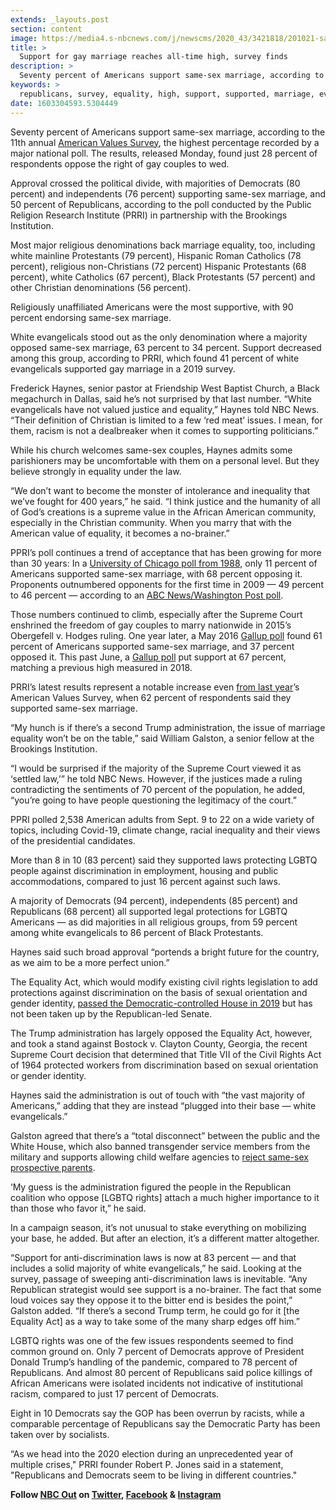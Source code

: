 ```yaml
--- 
extends: _layouts.post 
section: content 
image: https://media4.s-nbcnews.com/j/newscms/2020_43/3421818/201021-samesex-marriage-al-1140_6f27d6523769ff6511ca81a56e874306.nbcnews-fp-1200-630.jpg 
title: > 
  Support for gay marriage reaches all-time high, survey finds 
description: > 
  Seventy percent of Americans support same-sex marriage, according to the 11th annual American Values Survey, the highest percentage recorded by a major national poll.White evangelicals stood out as the only denomination where a majority opposed same-sex marriage, 63 percent to 34 percent.Support decreased among this group, according to PRRI, which found 41 percent of white evangelicals supported gay marriage in a 2019 survey.One year later, a May 2016 Gallup poll found 61 percent of Americans supported same-sex marriage, and 37 percent opposed it.PRRI’s latest results represent a notable increase even from last year’s American Values Survey, when 62 percent of respondents said they supported same-sex marriage. 
keywords: > 
  republicans, survey, equality, high, support, supported, marriage, evangelicals, alltime, majority, finds, americans, reaches, white, gay, poll, samesex 
date: 1603304593.5304449 
--- 
```

<div><p class="endmarkEnabled">Seventy percent of Americans support same-sex marriage, according to the 11th annual <a href="https://www.prri.org/research/amid-multiple-crises-trump-and-biden-supporters-see-different-realities-and-futures-for-the-nation/">American Values Survey</a>, the highest percentage recorded by a major national poll. The results, released Monday, found just 28 percent of respondents oppose the right of gay couples to wed.</p><p class="endmarkEnabled">Approval crossed the political divide, with majorities of Democrats (80 percent) and independents (76 percent) supporting same-sex marriage, and 50 percent of Republicans, according to the poll conducted by the Public Religion Research Institute (PRRI) in partnership with the Brookings Institution.</p><p></p><p id="taboolaReadMoreBelow"></p><p class="endmarkEnabled">Most major religious denominations back marriage equality, too, including white mainline Protestants (79 percent), Hispanic Roman Catholics (78 percent), religious non-Christians (72 percent) Hispanic Protestants (68 percent), white Catholics (67 percent), Black Protestants (57 percent) and other Christian denominations (56 percent).</p><p class="endmarkEnabled">Religiously unaffiliated Americans were the most supportive, with 90 percent endorsing same-sex marriage.</p><p class="endmarkEnabled">White evangelicals stood out as the only denomination where a majority opposed same-sex marriage, 63 percent to 34 percent. Support decreased among this group, according to PRRI, which found 41 percent of white evangelicals supported gay marriage in a 2019 survey.</p><p class="endmarkEnabled">Frederick Haynes, senior pastor at Friendship West Baptist Church, a Black megachurch in Dallas, said he&#8217;s not surprised by that last number. &#8220;White evangelicals have not valued justice and equality,&#8221; Haynes told NBC News. &#8220;Their definition of Christian is limited to a few &#8216;red meat&#8217; issues. I mean, for them, racism is not a dealbreaker when it comes to supporting politicians.&#8221;</p><p></p><p class="endmarkEnabled">While his church welcomes same-sex couples, Haynes admits some parishioners may be uncomfortable with them on a personal level. But they believe strongly in equality under the law.</p><p class="endmarkEnabled">&#8220;We don&#8217;t want to become the monster of intolerance and inequality that we&#8217;ve fought for 400 years,&#8221; he said. &#8220;I think justice and the humanity of all of God&#8217;s creations is a supreme value in the African American community, especially in the Christian community. When you marry that with the American value of equality, it becomes a no-brainer.&#8221;</p><p class="endmarkEnabled">PPRI&#8217;s poll continues a trend of acceptance that has been growing for more than 30 years: In a <a href="https://www.norc.org/NewsEventsPublications/PressReleases/Pages/american-acceptance-of-homosexuality-gss-report.aspx">University of Chicago poll from 1988</a>, only 11 percent of Americans supported same-sex marriage, with 68 percent opposing it. Proponents outnumbered opponents for the first time in 2009 &#8212; 49 percent to 46 percent &#8212; according to an <a href="https://abcnews.go.com/images/PollingUnit/1089a6HotButtonIssues.pdf">ABC News/Washington Post poll</a>.</p><p class="endmarkEnabled">Those numbers continued to climb, especially after the Supreme Court enshrined the freedom of gay couples to marry nationwide in 2015&#8217;s Obergefell v. Hodges ruling. One year later, a May 2016 <a href="https://news.gallup.com/poll/191645/americans-support-gay-marriage-remains-high.aspx">Gallup poll</a> found 61 percent of Americans supported same-sex marriage, and 37 percent opposed it. This past June, a <a href="https://news.gallup.com/poll/311672/support-sex-marriage-matches-record-high.aspx">Gallup poll</a> put support at 67 percent, matching a previous high measured in 2018.</p><p></p><p class="endmarkEnabled">PRRI&#8217;s latest results represent a notable increase even <a href="https://www.prri.org/research/broad-support-for-lgbt-rights/">from last year</a>&#8217;s American Values Survey, when 62 percent of respondents said they supported same-sex marriage.</p><p class="endmarkEnabled">&#8220;My hunch is if there&#8217;s a second Trump administration, the issue of marriage equality won&#8217;t be on the table,&#8221; said William Galston, a senior fellow at the Brookings Institution.</p><p class="endmarkEnabled">&#8220;I would be surprised if the majority of the Supreme Court viewed it as &#8216;settled law,&#8217;&#8221; he told NBC News. However, if the justices made a ruling contradicting the sentiments of 70 percent of the population, he added, &#8220;you&#8217;re going to have people questioning the legitimacy of the court.&#8221;</p><p class="endmarkEnabled">PPRI polled 2,538 American adults from Sept. 9 to 22 on a wide variety of topics, including Covid-19, climate change, racial inequality and their views of the presidential candidates.</p><p></p><p class="endmarkEnabled">More than 8 in 10 (83 percent) said they supported laws protecting LGBTQ people against discrimination in employment, housing and public accommodations, compared to just 16 percent against such laws.</p><p class="endmarkEnabled">A majority of Democrats (94 percent), independents (85 percent) and Republicans (68 percent) all supported legal protections for LGBTQ Americans &#8212; as did majorities in all religious groups, from 59 percent among white evangelicals to 86 percent of Black Protestants.</p><p class="endmarkEnabled">Haynes said such broad approval &#8220;portends a bright future for the country, as we aim to be a more perfect union.&#8221;</p><p class="endmarkEnabled">The Equality Act, which would modify existing civil rights legislation to add protections against discrimination on the basis of sexual orientation and gender identity, <a href="https://www.nbcnews.com/feature/nbc-out/house-passes-sweeping-lgbtq-nondiscrimination-bill-historic-vote-n1007001">passed the Democratic-controlled House in 2019</a> but has not been taken up by the Republican-led Senate.</p><p></p><p class="endmarkEnabled">The Trump administration has largely opposed the Equality Act, however, and took a stand against Bostock v. Clayton County, Georgia, the recent Supreme Court decision that determined that Title VII of the Civil Rights Act of 1964 protected workers from discrimination based on sexual orientation or gender identity.</p><p class="endmarkEnabled">Haynes said the administration is out of touch with &#8220;the vast majority of Americans,&#8221; adding that they are instead &#8220;plugged into their base &#8212; white evangelicals.&#8221;</p><p class="endmarkEnabled">Galston agreed that there&#8217;s a &#8220;total disconnect&#8221; between the public and the White House, which also banned transgender service members from the military and supports allowing child welfare agencies to <a href="https://www.nbcnews.com/feature/nbc-out/adoption-agency-should-be-able-reject-gay-couples-trump-administration-n1224911">reject same-sex prospective parents</a>.</p><p class="endmarkEnabled">&#8216;My guess is the administration figured the people in the Republican coalition who oppose [LGBTQ rights] attach a much higher importance to it than those who favor it,&#8221; he said.</p><p class="endmarkEnabled">In a campaign season, it&#8217;s not unusual to stake everything on mobilizing your base, he added. But after an election, it&#8217;s a different matter altogether.</p><p></p><p class="endmarkEnabled">&#8220;Support for anti-discrimination laws is now at 83 percent &#8212; and that includes a solid majority of white evangelicals,&#8221; he said. Looking at the survey, passage of sweeping anti-discrimination laws is inevitable. &#8220;Any Republican strategist would see support is a no-brainer. The fact that some loud voices say they oppose it to the bitter end is besides the point,&#8221; Galston added. &#8220;If there&#8217;s a second Trump term, he could go for it [the Equality Act] as a way to take some of the many sharp edges off him.&#8221;</p><p class="endmarkEnabled">LGBTQ rights was one of the few issues respondents seemed to find common ground on. Only 7 percent of Democrats approve of President Donald Trump&#8217;s handling of the pandemic, compared to 78 percent of Republicans. And almost 80 percent of Republicans said police killings of African Americans were isolated incidents not indicative of institutional racism, compared to just 17 percent of Democrats.</p><p class="endmarkEnabled">Eight in 10 Democrats say the GOP has been overrun by racists, while a comparable percentage of Republicans say the Democratic Party has been taken over by socialists.</p><p class="endmarkEnabled">&#8220;As we head into the 2020 election during an unprecedented year of multiple crises," PRRI founder Robert P. Jones said in a statement, "Republicans and Democrats seem to be living in different countries."</p><p></p><p class="endmarkEnabled"><strong>Follow <a href="https://www.nbcnews.com/nbc-out">NBC Out</a> on <a href="https://twitter.com/NBCOUT">Twitter</a>, <a href="https://www.facebook.com/NBCOUT/?fref=ts">Facebook</a> &amp; <a href="https://www.instagram.com/nbcout/">Instagram</a></strong> </p></div>